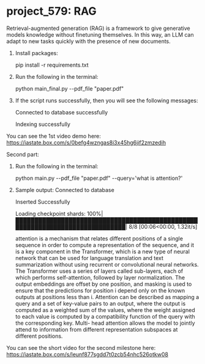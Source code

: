 # project_579: RAG

Retrieval-augmented generation (RAG) is a framework to give generative models knowledge without finetuning themselves. In this way, an LLM can adapt to new tasks quickly with the presence of new documents.

1. Install packages:
   
    pip install -r requirements.txt

3. Run the following in the terminal:
   
    python main_final.py --pdf_file "paper.pdf"

4. If the script runs successfully, then you will see the following messages:
   
    Connected to database successfully
   
    Indexing successfully

You can see the 1st video demo here: 
https://iastate.box.com/s/0befg4wzngas8i3x45hg6jif2zmzedih


Second part:

1. Run the following in the terminal:
   
    python main.py --pdf_file "paper.pdf" --query='what is attention?'

2. Sample output:
   Connected to database
   
   Inserted Successfully
   
   Loading checkpoint shards: 100%|█████████████████████████████████████████████████████████████████████████████| 8/8 [00:06<00:00,  1.32it/s]


   attention is a mechanism that relates different positions of a single sequence in order to compute a representation of the sequence, and it is a key component in the Transformer, which     is a new type of neural network that can be used for language translation and text summarization without using recurrent or convolutional neural networks. The Transformer uses a series     of layers called sub-layers, each of which performs self-attention, followed by layer normalization. The output embeddings are offset by one position, and masking is used to ensure that    the predictions for position i depend only on the known outputs at positions less than i. Attention can be described as mapping a query and a set of key-value pairs to an output, where     the output is computed as a weighted sum of the values, where the weight assigned to each value is computed by a compatibility function of the query with the corresponding key. Multi-      head attention allows the model to jointly attend to information from different representation subspaces at different positions.

You can see the short video for the second milestone here:
https://iastate.box.com/s/leunf877sgdd7t0zcb54nhc526otkw08
